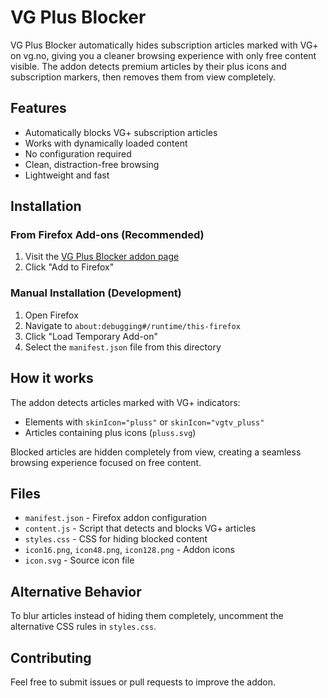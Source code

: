 # VG Plus Blocker

VG Plus Blocker automatically hides subscription articles marked with VG+ on vg.no, giving you a cleaner browsing experience with only free content visible. The addon detects premium articles by their plus icons and subscription markers, then removes them from view completely.

## Features

- Automatically blocks VG+ subscription articles
- Works with dynamically loaded content
- No configuration required
- Clean, distraction-free browsing
- Lightweight and fast

## Installation

### From Firefox Add-ons (Recommended)
1. Visit the [VG Plus Blocker addon page](https://addons.mozilla.org/en-US/firefox/addon/vg-plus-blocker/)
2. Click "Add to Firefox"

### Manual Installation (Development)
1. Open Firefox
2. Navigate to `about:debugging#/runtime/this-firefox`
3. Click "Load Temporary Add-on"
4. Select the `manifest.json` file from this directory

## How it works

The addon detects articles marked with VG+ indicators:
- Elements with `skinIcon="pluss"` or `skinIcon="vgtv_pluss"`
- Articles containing plus icons (`pluss.svg`)

Blocked articles are hidden completely from view, creating a seamless browsing experience focused on free content.

## Files

- `manifest.json` - Firefox addon configuration
- `content.js` - Script that detects and blocks VG+ articles
- `styles.css` - CSS for hiding blocked content
- `icon16.png`, `icon48.png`, `icon128.png` - Addon icons
- `icon.svg` - Source icon file

## Alternative Behavior

To blur articles instead of hiding them completely, uncomment the alternative CSS rules in `styles.css`.

## Contributing

Feel free to submit issues or pull requests to improve the addon.